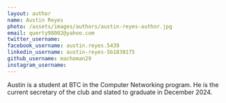 ```yaml
---
layout: author
name: Austin Reyes
photo: /assets/images/authors/austin-reyes-author.jpg
email: querty98002@yahoo.com
twitter_username:
facebook_username: austin.reyes.5439
linkedin_username: austin-reyes-5b1838175
github_username: machoman29
instagram_username:
---
```


Austin is a student at BTC in the Computer Networking program. He is the current secretary of the club and slated to graduate in December 2024.